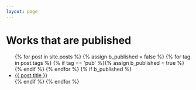 ```yaml
---
layout: page
---
```


# Works that are published

<ul class="entries">
  {% for post in site.posts %}
    {% assign b_published = false %}
    {% for tag in post.tags %}
      {% if tag == 'pub' %}{% assign b_published = true %}{% endif %}
    {% endfor %}
  {% if b_published %}
  <li>
    <a href="/music{{ post.url }}">
      {{ post.title }}
    </a>
  </li>
  {% endif %}
  {% endfor %}
</ul>